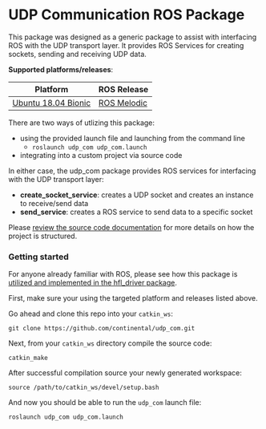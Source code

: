 # UDP Communication ROS Package
This package was designed as a generic package to assist with interfacing ROS with the UDP transport layer. It provides ROS Services for creating sockets, sending and receiving UDP data.

**Supported platforms/releases**:

| Platform                                                   | ROS Release                                                    |
| ---------------------------------------------------------- | -------------------------------------------------------------- |
| [Ubuntu 18.04 Bionic](https://releases.ubuntu.com/18.04.4/) | [ROS Melodic](https://wiki.ros.org/melodic/Installation/Ubuntu) |


There are two ways of utlizing this package:
- using the provided launch file and launching from the command line
  * ```roslaunch udp_com udp_com.launch```
- integrating into a custom project via source code

In either case, the udp_com package provides ROS services for interfacing with the UDP transport layer:
- **create_socket_service**: creates a UDP socket and creates an instance to receive/send data
- **send_service**: creates a ROS service to send data to a specific socket

Please [review the source code documentation](https://continental.github.io/udp_com/html/index.html) for more details on how the project is structured.

### Getting started
For anyone already familiar with ROS, please see how this package is [utilized and implemented in the hfl_driver package](https://github.com/continental/hfl_driver.git).

First, make sure your using the targeted platform and releases listed above.

Go ahead and clone this repo into your `catkin_ws`:
```
git clone https://github.com/continental/udp_com.git
```

Next, from your `catkin_ws` directory compile the source code:
```
catkin_make
```

After successful compilation source your newly generated workspace:
```
source /path/to/catkin_ws/devel/setup.bash
```

And now you should be able to run the `udp_com` launch file:
```
roslaunch udp_com udp_com.launch
```
